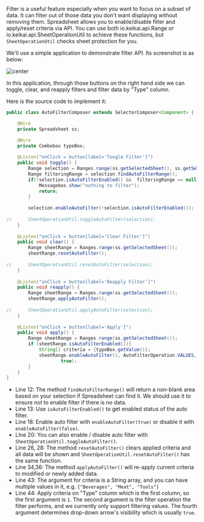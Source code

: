 Filter is a useful feature especially when you want to focus on a subset
of data. It can filter out of those data you don't want displaying
without removing them. Spreadsheet allows you to enable/disable filter
and apply/reset criteria via API. You can use both
<javadoc directory="keikai">io.keikai.api.Range</javadoc> or
<javadoc directory="keikai">io.keikai.api.SheetOperationUtil</javadoc>
to achieve these functions, but `SheetOperationUtil` checks sheet
protection for you.

We'll use a simple application to demonstrate filter API. Its screenshot
is as below:

![ center](zss-essentials-filter-example.png " center")

In this application, through those buttons on the right hand side we can
toggle, clear, and reapply filters and filter data by "Type" column.

Here is the source code to implement it:

``` java
public class AutoFilterComposer extends SelectorComposer<Component> {

    @Wire
    private Spreadsheet ss;

    @Wire
    private Combobox typeBox;
    
    @Listen("onClick = button[label='Toogle Filter']")
    public void toggle() {
        Range selection = Ranges.range(ss.getSelectedSheet(), ss.getSelection());
        Range filteringRange = selection.findAutoFilterRange();
        if(!selection.isAutoFilterEnabled() &&  filteringRange == null) { 
            Messagebox.show("nothing to filter");
            return;
        }
        
        selection.enableAutoFilter(!selection.isAutoFilterEnabled());
        
//      SheetOperationUtil.toggleAutoFilter(selection);
    }
    
    @Listen("onClick = button[label='Clear Filter']")
    public void clear() {
        Range sheetRange = Ranges.range(ss.getSelectedSheet());
        sheetRange.resetAutoFilter();
        
//      SheetOperationUtil.resetAutoFilter(selection);
    }
    
    @Listen("onClick = button[label='Reapply Filter']")
    public void reapply() {
        Range sheetRange = Ranges.range(ss.getSelectedSheet());
        sheetRange.applyAutoFilter();
        
//      SheetOperationUtil.applyAutoFilter(selection);
    }
    
    @Listen("onClick = button[label='Apply']")
    public void apply() {
        Range sheetRange = Ranges.range(ss.getSelectedSheet());
        if (sheetRange.isAutoFilterEnabled()){
            String[] criteria = {typeBox.getValue()};
            sheetRange.enableAutoFilter(1, AutoFilterOperation.VALUES, criteria, null,
                    true);
        }
    }
}
```

  - Line 12: The method `findAutoFilterRange()` will return a non-blank
    area based on your selection if Spreadsheet can find it. We should
    use it to ensure not to enable filter if there is no data.
  - Line 13: Use `isAutoFilterEnabled()` to get enabled status of the
    auto filter.
  - Line 18: Enable auto filter with `enableAutoFilter(true)` or disable
    it with `enableAutoFilter(false)`.
  - LIne 20: You can also enable / disable auto filter with
    `SheetOperationUtil.toggleAutoFilter()`.
  - Line 26, 28: The method `resetAutoFilter()` clears applied criteria
    and all data will be shown and
    `SheetOperationUtil.resetAutoFilter()` has the same function.
  - Line 34,36: The method `applyAutoFilter()` will re-apply current
    criteria to modified or newly added data.
  - Line 43: The argument for criteria is a String array, and you can
    have multiple values in it, e.g. `{"Beverages", "Meat", "Tools"}`
  - Line 44: Apply criteria on "Type" column which is the first column,
    so the first argument is `1`. The second argument is the filter
    operation the filter performs, and we currently only support
    filtering values. The fourth argument determines drop-down arrow's
    visibility which is usually `true`.
